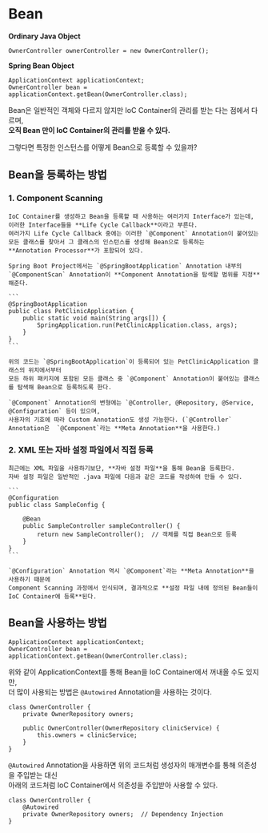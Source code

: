 # Bean

**Ordinary Java Object**  
```
OwnerController ownerController = new OwnerController();
```

**Spring Bean Object**  
```
ApplicationContext applicationContext;
OwnerController bean = applicationContext.getBean(OwnerController.class);
```

Bean은 일반적인 객체와 다르지 않지만 IoC Container의 관리를 받는 다는 점에서 다르며,  
**오직 Bean 만이 IoC Container의 관리를 받을 수 있다.**

그렇다면 특정한 인스턴스를 어떻게 Bean으로 등록할 수 있을까?

## Bean을 등록하는 방법

### 1. Component Scanning

	IoC Container를 생성하고 Bean을 등록할 때 사용하는 여러가지 Interface가 있는데, 이러한 Interface들을 **Life Cycle Callback**이라고 부른다.  
	여러가지 Life Cycle Callback 중에는 이러한 `@Component` Annotation이 붙어있는 모든 클래스를 찾아서 그 클래스의 인스턴스를 생성해 Bean으로 등록하는 
	**Annotation Processor**가 포함되어 있다. 

	Spring Boot Project에서는 `@SpringBootApplication` Annotation 내부의 `@ComponentScan` Annotation이 **Component Annotation을 탐색할 범위를 지정**해준다. 

	```
	@SpringBootApplication
	public class PetClinicApplication {
		public static void main(String args[]) {
			SpringApplication.run(PetClinicApplication.class, args);
		}
	}
	```

	위의 코드는 `@SpringBootApplication`이 등록되어 있는 PetClinicApplication 클래스의 위치에서부터  
	모든 하위 패키지에 포함된 모든 클래스 중 `@Component` Annotation이 붙어있는 클래스를 탐색해 Bean으로 등록하도록 한다.

	`@Component` Annotation의 변형에는 `@Controller, @Repository, @Service, @Configuration` 등이 있으며,  
	사용자의 기호에 따라 Custom Annotation도 생성 가능한다. (`@Controller` Annotation은  `@Component`라는 **Meta Annotation**을 사용한다.)


### 2. XML 또는 자바 설정 파일에서 직접 등록

	최근에는 XML 파일을 사용하기보단, **자바 설정 파일**을 통해 Bean을 등록한다.
	자바 설정 파일은 일반적인 .java 파일에 다음과 같은 코드를 작성하여 만들 수 있다.

	```
	@Configuration
	public class SampleConfig {

		@Bean
		public SampleController sampleController() {
			return new SampleController();  // 객체를 직접 Bean으로 등록
		}
	}
	```

	`@Configuration` Annotation 역시 `@Component`라는 **Meta Annotation**을 사용하기 때문에  
	Component Scanning 과정에서 인식되며, 결과적으로 **설정 파일 내에 정의된 Bean들이 IoC Container에 등록**된다.


## Bean을 사용하는 방법

```
ApplicationContext applicationContext;
OwnerController bean = applicationContext.getBean(OwnerController.class);
```

위와 같이 ApplicationContext를 통해 Bean을 IoC Container에서 꺼내올 수도 있지만,  
더 많이 사용되는 방법은 `@Autowired` Annotation을 사용하는 것이다.

```
class OwnerController {
    private OwnerRepository owners;

	public OwnerController(OwnerRepository clinicService) {
		this.owners = clinicService;
	}
}
```

`@Autowired` Annotation을 사용하면 위의 코드처럼 생성자의 매개변수를 통해 의존성을 주입받는 대신  
아래의 코드처럼 IoC Container에서 의존성을 주입받아 사용할 수 있다.

```
class OwnerController {
	@Autowired 
    private OwnerRepository owners;  // Dependency Injection
}
```
